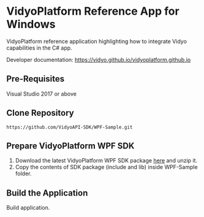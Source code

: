# VidyoPlatform Reference App for Windows
VidyoPlatform reference application highlighting how to integrate Vidyo capabilities in the C# app.

Developer documentation: https://vidyo.github.io/vidyoplatform.github.io

## Pre-Requisites
Visual Studio 2017 or above

## Clone Repository
```
https://github.com/VidyoAPI-SDK/WPF-Sample.git
```

## Prepare VidyoPlatform WPF SDK

1. Download the latest VidyoPlatform WPF SDK package [here](https://enghouse-vidyo.gitbook.io/vidyoplatform/resources) and unzip it.
2. Copy the contents of SDK package (include and lib) inside WPF-Sample folder.

## Build the Application

Build application.

